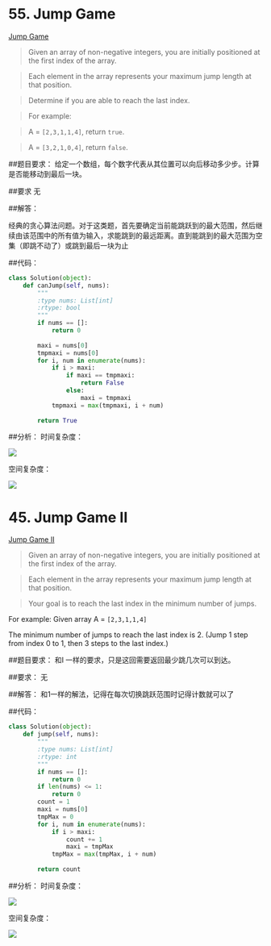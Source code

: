 # 55. Jump Game

[Jump Game](https://leetcode.com/problems/jump-game/)
>Given an array of non-negative integers, you are initially positioned at the first index of the array.

>Each element in the array represents your maximum jump length at that position.

>Determine if you are able to reach the last index.

>For example:

>A = ```[2,3,1,1,4]```, return ```true```.

>A = ```[3,2,1,0,4]```, return ```false```.

##题目要求：
给定一个数组，每个数字代表从其位置可以向后移动多少步。计算是否能移动到最后一块。

##要求
无

##解答：

经典的贪心算法问题。对于这类题，首先要确定当前能跳跃到的最大范围，然后继续由该范围中的所有值为输入，求能跳到的最远距离。直到能跳到的最大范围为空集（即跳不动了）或跳到最后一块为止

##代码：

```python
class Solution(object):
    def canJump(self, nums):
        """
        :type nums: List[int]
        :rtype: bool
        """
        if nums == []:
            return 0
            
        maxi = nums[0]
        tmpmaxi = nums[0]
        for i, num in enumerate(nums):
            if i > maxi:
                if maxi == tmpmaxi:
                    return False
                else:
                    maxi = tmpmaxi
            tmpmaxi = max(tmpmaxi, i + num)
        
        return True
```


##分析：
时间复杂度：

<img src="http://chart.googleapis.com/chart?cht=tx&amp;chl=\Large O(n) " style="border:none;">

空间复杂度：

<img src="http://chart.googleapis.com/chart?cht=tx&amp;chl=\Large O(n) " style="border:none;">



# 45. Jump Game II

[Jump Game II](https://leetcode.com/problems/jump-game-ii/)


>Given an array of non-negative integers, you are initially positioned at the first index of the array.

>Each element in the array represents your maximum jump length at that position.

>Your goal is to reach the last index in the minimum number of jumps.
>
For example:
Given array A = ```[2,3,1,1,4]```
>
The minimum number of jumps to reach the last index is 2. (Jump 1 step from index 0 to 1, then 3 steps to the last index.)

##题目要求：
和I 一样的要求，只是这回需要返回最少跳几次可以到达。

##要求：
无

##解答：
和1一样的解法，记得在每次切换跳跃范围时记得计数就可以了

##代码：

```python
class Solution(object):
    def jump(self, nums):
        """
        :type nums: List[int]
        :rtype: int
        """
        if nums == []:
            return 0
        if len(nums) <= 1:
            return 0
        count = 1
        maxi = nums[0]
        tmpMax = 0
        for i, num in enumerate(nums):
            if i > maxi:
                count += 1
                maxi = tmpMax
            tmpMax = max(tmpMax, i + num)
        
        return count
```



##分析：
时间复杂度：

<img src="http://chart.googleapis.com/chart?cht=tx&amp;chl=\Large O(n) " style="border:none;">

空间复杂度：

<img src="http://chart.googleapis.com/chart?cht=tx&amp;chl=\Large O(n) " style="border:none;">